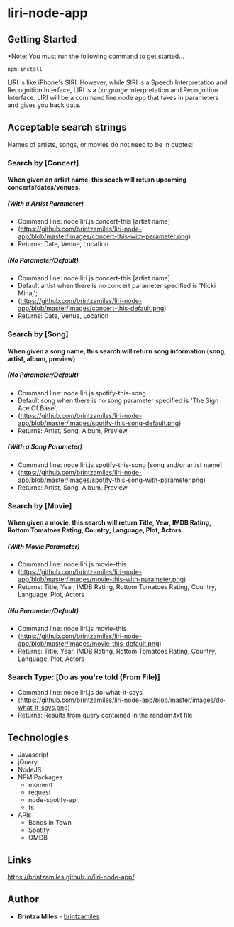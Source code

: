 # liri-node-app

## Getting Started
*Note: You must run the following command to get started...
``` $bash
npm install
```

LIRI is like iPhone's SIRI. However, while SIRI is a Speech Interpretation and Recognition Interface, LIRI is a _Language_ Interpretation and Recognition Interface. LIRI will be a command line node app that takes in parameters and gives you back data.

## Acceptable search strings
Names of artists, songs, or movies do not need to be in quotes: 

### Search by [Concert] 
#### When given an artist name, this seach will return upcoming concerts/dates/venues.
##### (With a Artist Parameter)
* Command line:  node liri.js concert-this [artist name] 
* (https://github.com/brintzamiles/liri-node-app/blob/master/images/concert-this-with-parameter.png) 
* Returns:   Date, Venue, Location

##### (No Parameter/Default)
* Command line:  node liri.js concert-this [artist name] 
* Default artist when there is no concert parameter specified is 'Nicki Minaj'; 
* (https://github.com/brintzamiles/liri-node-app/blob/master/images/concert-this-default.png) 
* Returns:   Date, Venue, Location

### Search by [Song] 
#### When given a song name, this search will return song information (song, artist, album, preview)
##### (No Parameter/Default)
* Command line:  node liri.js spotify-this-song 
* Default song when there is no song parameter specified is 'The Sign Ace Of Base';   
* (https://github.com/brintzamiles/liri-node-app/blob/master/images/spotify-this-song-default.png) 
* Returns:   Artist, Song, Album, Preview

##### (With a Song Parameter)
* Command line:  node liri.js spotify-this-song [song and/or artist name] 
* (https://github.com/brintzamiles/liri-node-app/blob/master/images/spotify-this-song-with-parameter.png)
* Returns:   Artist, Song, Album, Preview

### Search by [Movie]  
#### When given a movie, this search will return Title, Year, IMDB Rating, Rottom Tomatoes Rating, Country, Language, Plot, Actors
##### (With Movie Parameter) 
* Command line:  node liri.js movie-this 
* (https://github.com/brintzamiles/liri-node-app/blob/master/images/movie-this-with-parameter.png)  
* Returns:  Title, Year, IMDB Rating, Rottom Tomatoes Rating, Country, Language, Plot, Actors

##### (No Parameter/Default)
* Command line:  node liri.js movie-this
* (https://github.com/brintzamiles/liri-node-app/blob/master/images/movie-this-default.png)  
* Returns:  Title, Year, IMDB Rating, Rottom Tomatoes Rating, Country, Language, Plot, Actors


### Search Type:  [Do as you're told (From File)]

* Command line:  node liri.js do-what-it-says
* (https://github.com/brintzamiles/liri-node-app/blob/master/images/do-what-it-says.png) 
* Returns:  Results from query contained in the random.txt file

## Technologies

* Javascript
* jQuery
* NodeJS
* NPM Packages
    * moment
    * request
    * node-spotify-api
    * fs
* APIs
    * Bands in Town
    * Spotify
    * OMDB

## Links

 https://brintzamiles.github.io/liri-node-app/

## Author

* **Brintza Miles** - [brintzamiles](https://github.com/brintzamiles)
